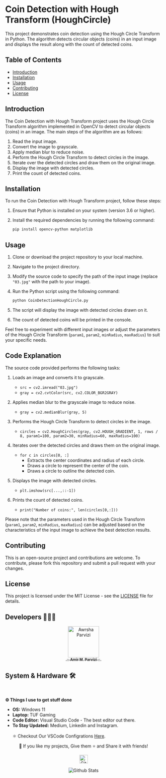 # Coin Detection with Hough Transform (HoughCircle)

This project demonstrates coin detection using the Hough Circle Transform in Python. The algorithm detects circular objects (coins) in an input image and displays the result along with the count of detected coins.

## Table of Contents

- [Introduction](#introduction)
- [Installation](#installation)
- [Usage](#usage)
- [Contributing](#contributing)
- [License](#license)

## Introduction

The Coin Detection with Hough Transform project uses the Hough Circle Transform algorithm implemented in OpenCV to detect circular objects (coins) in an image. The main steps of the algorithm are as follows:

1. Read the input image.
1. Convert the image to grayscale.
1. Apply median blur to reduce noise.
1. Perform the Hough Circle Transform to detect circles in the image.
1. Iterate over the detected circles and draw them on the original image.
1. Display the image with detected circles.
1. Print the count of detected coins.

## Installation

To run the Coin Detection with Hough Transform project, follow these steps:

1. Ensure that Python is installed on your system (version 3.6 or higher).

1. Install the required dependencies by running the following command:

   ```bash
   pip install opencv-python matplotlib
   ```

## Usage

1. Clone or download the project repository to your local machine.

1. Navigate to the project directory.

1. Modify the source code to specify the path of the input image (replace `"03.jpg"` with the path to your image).

1. Run the Python script using the following command:

   ```bash
   python CoinDetectionHoughCircle.py
   ```

1. The script will display the image with detected circles drawn on it.

1. The count of detected coins will be printed in the console.

Feel free to experiment with different input images or adjust the parameters of the Hough Circle Transform (`param1`, `param2`, `minRadius`, `maxRadius`) to suit your specific needs.

## Code Explanation

The source code provided performs the following tasks:

1. Loads an image and converts it to grayscale.

   - `src = cv2.imread("03.jpg")`
   - `gray = cv2.cvtColor(src, cv2.COLOR_BGR2GRAY)`

1. Applies median blur to the grayscale image to reduce noise.

   - `gray = cv2.medianBlur(gray, 5)`

1. Performs the Hough Circle Transform to detect circles in the image.

   - `circles = cv2.HoughCircles(gray, cv2.HOUGH_GRADIENT, 1, rows / 8, param1=100, param2=30, minRadius=60, maxRadius=100)`

1. Iterates over the detected circles and draws them on the original image.

   - `for c in circles[0, :]`
     - Extracts the center coordinates and radius of each circle.
     - Draws a circle to represent the center of the coin.
     - Draws a circle to outline the detected coin.

1. Displays the image with detected circles.

   - `plt.imshow(src[...,::-1])`

1. Prints the count of detected coins.

   - `print("Number of coins:", len(circles[0,:]))`

Please note that the parameters used in the Hough Circle Transform (`param1`, `param2`, `minRadius`, `maxRadius`) can be adjusted based on the characteristics of the input image to achieve the best detection results.

## Contributing

This is an open-source project and contributions are welcome. To contribute, please fork this repository and submit a pull request with your changes.

## License

This project is licensed under the MIT License - see the [LICENSE](LICENSE) file for details.

## Developers 👨🏻‍💻

<p align="center">
<a href="https://github.com/Awrsha"><img src="https://avatars.githubusercontent.com/u/89135083?v=4" width="100;" alt="Awrsha Parvizi"/><br /><sub><b>.:: Amir M. Parvizi ::.</b></sub></a>
</p>

## System & Hardware 🛠  
<br> <summary><b>⚙️ Things I use to get stuff done</b></summary> <ul> <li><b>OS:</b> Windows 11</li> <li><b>Laptop: </b>TUF Gaming</li> <li><b>Code Editor:</b> Visual Studio Code - The best editor out there.</li> <li><b>To Stay Updated:</b> Medium, Linkedin and Instagram.</li> <br /> ⚛️ Checkout Our VSCode Configrations <a href="">Here</a>. </ul> <p align="center">💙 If you like my projects, Give them ⭐ and Share it with friends!</p></p><p align="center"><img height="27" src="https://raw.githubusercontent.com/mayhemantt/mayhemantt/Update/svg/Bottom.svg" alt="Github Stats" /></p>

<p align="center">
<img src="https://raw.githubusercontent.com/mayhemantt/mayhemantt/Update/svg/Bottom.svg" alt="Github Stats" />
</p>
